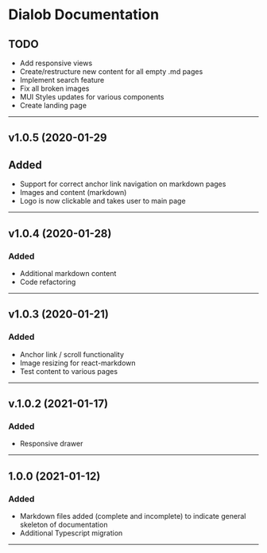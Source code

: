 # Dialob Documentation

## TODO

* Add responsive views
* Create/restructure new content for all empty .md pages
* Implement search feature
* Fix all broken images
* MUI Styles updates for various components
* Create landing page

---

## v1.0.5 (2020-01-29

## Added

* Support for correct anchor link navigation on markdown pages
* Images and content (markdown)
* Logo is now clickable and takes user to main page

---

## v1.0.4 (2020-01-28)

### Added

* Additional markdown content
* Code refactoring


---

## v1.0.3 (2020-01-21)

### Added

* Anchor link / scroll functionality 
* Image resizing for react-markdown
* Test content to various pages

---

## v.1.0.2 (2021-01-17)

### Added

* Responsive drawer

---

## 1.0.0 (2021-01-12)

### Added

 * Markdown files added (complete and incomplete) to indicate general skeleton of documentation
 * Additional Typescript migration 

---

